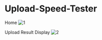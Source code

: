 # Upload-Speed-Tester
Home
![1](https://user-images.githubusercontent.com/64520750/152908218-5cc32a7c-1c5d-438e-9748-ecdb6bc32657.PNG)


Upload Result Display
![2](https://user-images.githubusercontent.com/64520750/152908304-0b043dde-58a5-413f-9ec9-6815b80652d3.PNG)
